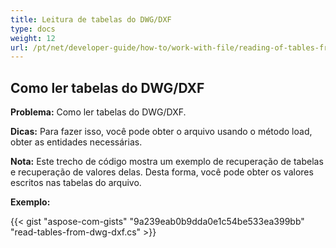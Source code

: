 ```yaml
---
title: Leitura de tabelas do DWG/DXF
type: docs
weight: 12
url: /pt/net/developer-guide/how-to/work-with-file/reading-of-tables-from-dwg-dxf/
---
```


## **Como ler tabelas do DWG/DXF**

**Problema:** Como ler tabelas do DWG/DXF.

**Dicas:** Para fazer isso, você pode obter o arquivo usando o método load, obter as entidades necessárias.

**Nota:** Este trecho de código mostra um exemplo de recuperação de tabelas e recuperação de valores delas. Desta forma, você pode obter os valores escritos nas tabelas do arquivo.

**Exemplo:**

{{< gist "aspose-com-gists" "9a239eab0b9dda0e1c54be533ea399bb" "read-tables-from-dwg-dxf.cs" >}}
